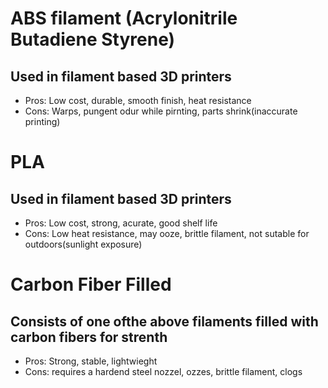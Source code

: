 # ABS filament (Acrylonitrile Butadiene Styrene)
## Used in filament based 3D printers
- Pros: Low cost, durable, smooth finish, heat resistance
- Cons: Warps, pungent odur while pirnting, parts shrink(inaccurate printing)
# PLA 
## Used in filament based 3D printers
- Pros: Low cost, strong, acurate, good shelf life
- Cons: Low heat resistance, may ooze, brittle filament, not sutable for outdoors(sunlight exposure)
# Carbon Fiber Filled
## Consists of one ofthe above filaments filled with carbon fibers for strenth
- Pros: Strong, stable, lightwieght
- Cons: requires a hardend steel nozzel, ozzes, brittle filament, clogs
